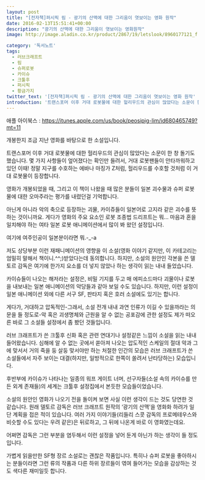 ```yaml
---
layout: post
title: "[전자책]퍼시픽 림 - 광기의 산맥에 대한 그리움이 엿보이는 영화 원작"
date: 2016-02-13T15:51:41+00:00
description: "광기의 산맥에 대한 그리움이 엿보이는 영화원작"
image: http://image.aladin.co.kr/product/2867/19/letslook/8960177121_f.jpg

category: '독서노트'  
tags: 
  - 러브크래프트
  - 림
  - 슈퍼로봇
  - 카이슈
  - 크툴후
  - 퍼시픽
  - 황금가지
twitter_text: '[전자책]퍼시픽 림 - 광기의 산맥에 대한 그리움이 엿보이는 영화 원작'
introduction: '트랜스포머 이후 거대 로봇물에 대한 헐리우드의 관심이 많았다는 소문이 한 창 돌기도 했습니다. 몇 가지 사항들이 엎어졌다는 확인만 들려서, 거대 로봇팬들이 안타까워하고 있던 이때! 정말 지구를 수호하는 에바나 마징가 Z처럼, 헐리우드를 수호할 것처럼 이 거대 로봇물이 등장합니다.'
---
```


애플 아이북스 : <https://itunes.apple.com/us/book/peosipig-lim/id680465749?mt=11>

개봉한지 조금 지난 영화를 바탕으로 한 소설입니다.

트랜스포머 이후 거대 로봇물에 대한 헐리우드의 관심이 많았다는 소문이 한 창 돌기도 했습니다. 몇 가지 사항들이 엎어졌다는 확인만 들려서, 거대 로봇팬들이 안타까워하고 있던 이때! 정말 지구를 수호하는 에바나 마징가 Z처럼, 헐리우드를 수호할 것처럼 이 거대 로봇물이 등장합니다.

영화가 개봉되었을 때, 그리고 이 책이 나왔을 때 많은 분들이 일본 괴수물과 슈퍼 로봇물에 대한 오마주라는 평가를 내렸던걸 기억합니다.

아닌게 아니라 악의 축으로 등장하는 괴물, 카이쥬들이 일본어로 고지라 같은 괴수를 뜻하는 것이니까요. 게다가 영화의 주요 요소인 로봇 조종법 드리프트는 뭐&#8230; 마음과 혼을 일치해야 하는 여타 일본 로봇 애니메이션에서 많이 봐 왔던 설정입니다.

여기에 여주인공이 일본분이라면 뭐.-_-a

저도 상당부분 이런 재패니메이션의 영향을 이 소설(영화 이야기 같지만, 이 카테고리는 엄밀히 말해서 책이니.^^;)받았다는데 동의합니다. 하지만, 소설의 원안인 각본을 쓴 델토르 감독은 여기에 한가지 요소를 더 넣지 않았나 하는 생각이 읽는 내내 들었습니다.

카이슈들이 나오는 해저라는 설정은, 비밀 기지를 두고 매 에피소드마다 괴물이나 로봇을 내보내는 일본 애니메이션의 악당들과 같아 보일 수도 있습니다. 하지만, 이런 설정이 일본 애니메이션 외에 다른 서구 SF, 판타지 혹은 호러 소설에도 있기는 합니다.

게다가, 거대하고 압독적인-그래서, 소설 전개 내내 과연 인류가 이길 수 있을까라는 의문을 들 정도로-악 혹은 괴생명체와 근원을 알 수 없는 공포감에 관한 설정도 제가 떠오른 바로 그 소설들 설정에서 좀 봤던 것들입니다.

러브 크래프트가 쓴 크툴후 신화 혹은 관련 연대기나 설정같은 느낌이 소설을 읽는 내내 들어왔습니다. 심해에 알 수 없는 곳에서 쏟아져 나오는 압도적인 스케일의 절대 악과 그에 맞서서 거의 죽을 둥 살둥 맞서야만 하는 처절한 인간의 모습은 러브 크래프트가 쓴 소설들에서 자주 보이는 대결(하지만, 일방적으로 한쪽이 쏠려서 난타당하는) 모습입니다.

후반부에 카이슈가 나타나는 일종의 워프 게이트 너머, 선구자들(소설 속의 카이슈를 만든 외계 존재들)의 세계는 크툴후 설정집에서 본듯한 모습들이었습니다.

소설의 원안인 영화가 나오기 전을 돌이켜 보면 사실 이런 생각이 드는 것도 당연한 것 같습니다. 원래 델토르 감독은 러브 크래프트 원작의 &#8216;광기의 산맥&#8217;을 영화화 하려가 일단 계획을 접은 적이 있습니다. 여러 가지 이야기들(리들리 스콧 감독의 프로메테우스와 비슷할 수도 있다는 우려 같은)은 뒤로하고, 그 뒤에 나온게 바로 이 영화였는데요.

어쩌면 감독은 그런 부분을 염두해서 이런 설정을 넣어 둔게 아닌가 하는 생각이 들 정도입니다.

가볍게 읽을만한 SF형 장르 소설로는 괜찮은 작품입니다. 특히나 슈퍼 로봇을 좋아하시는 분들이라면 그런 류의 작품과 다른 하위 장르들이 엮여 들어가는 모습을 감상하는 것도 색다른 재미일듯 합니다.